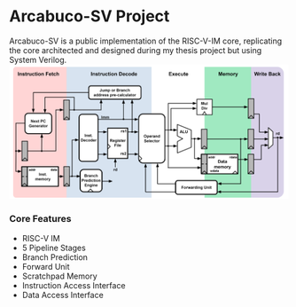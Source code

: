 Arcabuco-SV Project
================
Arcabuco-SV is a public implementation of the RISC-V-IM core, replicating the core architected and designed during my thesis project but using System Verilog.
![image info](./docs/core_arch.PNG)
### Core Features
- RISC-V IM
- 5 Pipeline Stages
- Branch Prediction
- Forward Unit
- Scratchpad Memory
- Instruction Access Interface
- Data Access Interface

